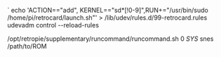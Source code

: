 `
echo 'ACTION=="add", KERNEL=="sd*[!0-9]",RUN+="/usr/bin/sudo /home/pi/retrocard/launch.sh"' > /lib/udev/rules.d/99-retrocard.rules
udevadm control --reload-rules




/opt/retropie/supplementary/runcommand/runcommand.sh 0 _SYS_ snes /path/to/ROM

